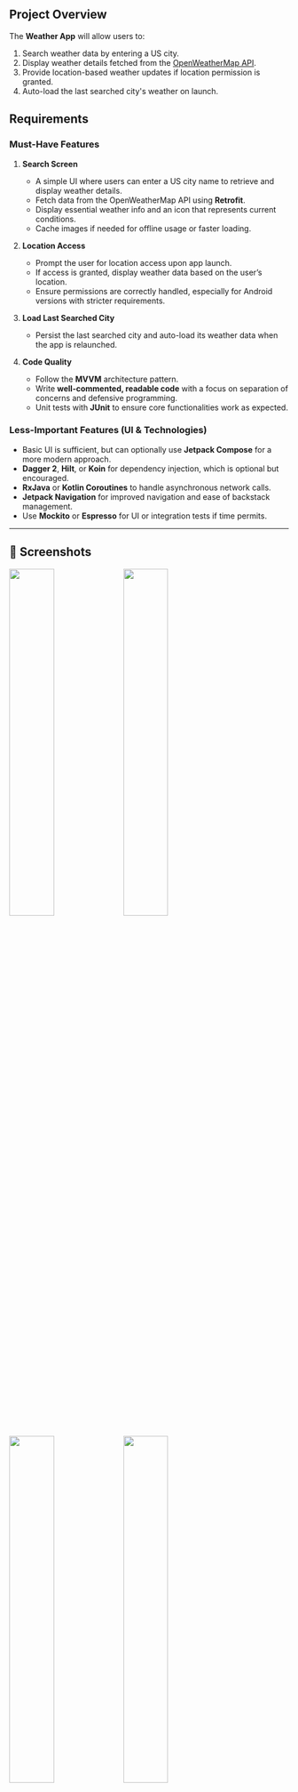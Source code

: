 ## Project Overview

The **Weather App** will allow users to:
1. Search weather data by entering a US city.
2. Display weather details fetched from the [OpenWeatherMap API](https://openweathermap.org/api).
3. Provide location-based weather updates if location permission is granted.
4. Auto-load the last searched city's weather on launch.

## Requirements

### Must-Have Features

1. **Search Screen**
   - A simple UI where users can enter a US city name to retrieve and display weather details.
   - Fetch data from the OpenWeatherMap API using **Retrofit**.
   - Display essential weather info and an icon that represents current conditions.
   - Cache images if needed for offline usage or faster loading.

2. **Location Access**
   - Prompt the user for location access upon app launch.
   - If access is granted, display weather data based on the user’s location.
   - Ensure permissions are correctly handled, especially for Android versions with stricter requirements.

3. **Load Last Searched City**
   - Persist the last searched city and auto-load its weather data when the app is relaunched.

4. **Code Quality**
   - Follow the **MVVM** architecture pattern.
   - Write **well-commented, readable code** with a focus on separation of concerns and defensive programming.
   - Unit tests with **JUnit** to ensure core functionalities work as expected.

### Less-Important Features (UI & Technologies)

- Basic UI is sufficient, but can optionally use **Jetpack Compose** for a more modern approach.
- **Dagger 2**, **Hilt**, or **Koin** for dependency injection, which is optional but encouraged.
- **RxJava** or **Kotlin Coroutines** to handle asynchronous network calls.
- **Jetpack Navigation** for improved navigation and ease of backstack management.
- Use **Mockito** or **Espresso** for UI or integration tests if time permits.

---

## 📱 Screenshots
<img src="1.png" width="40%"/></a>
<img src="2.png" width="40%"/></a>
<img src="3.png" width="40%"/></a>
<img src="4.png" width="40%"/></a>
<img src="5.png" width="40%"/></a>

## Project Structure

### 1. **Model-View-ViewModel (MVVM)**

   - **Model**: Represents data and handles API calls.
   - **ViewModel**: Manages UI-related data in a lifecycle-conscious way.
   - **View**: Activity or Fragment that observes data from ViewModel and displays it.

### 2. **Network Layer**

   - **Retrofit**: To handle API calls to OpenWeatherMap.
   - **Kotlin Coroutines**: For asynchronous calls, although RxJava can be used if preferred.
   - **Caching**: Use image caching with Glide or Coil for weather icons.

### 3. **Permissions**

   - Handle location permission requests properly, especially for Android 11+.
   - Provide fallbacks in case permissions are denied.

### 4. **Persistence**

   - Store the last searched city in shared preferences or a local database.
   - Retrieve and display this data upon app startup if no new location data is available.

---

## Suggested Libraries

1. **Network**: Retrofit for API calls
2. **Concurrency**: Coroutines (Kotlin) or RxJava (optional)
3. **Dependency Injection**: Hilt (preferred), Dagger 2, or Koin
4. **Image Loading**: Glide or Coil
5. **Testing**: JUnit, Mockito (optional), Espresso (optional)

---

## Implementation Outline

1. **Initialize the App and Setup Permissions**
   - On launch, check for location permissions.
   - If granted, get the location and call OpenWeatherMap API for current location weather.
   - If not, display the last searched city weather or prompt the user to search for a city.

2. **Weather Search Screen**
   - Input field for users to enter a city name.
   - Display weather details after calling the OpenWeatherMap API.
   - Show a weather icon with caching for efficiency.

3. **ViewModel and LiveData**
   - Use `LiveData` to observe data changes and update UI accordingly.
   - Handle data loading, success, and error states gracefully.

4. **Data Caching and Offline Support**
   - Cache images with Glide or Coil.
   - Persist the last searched city data using SharedPreferences.

5. **Testing**
   - Unit tests with JUnit for ViewModel and API calls.
   - (Optional) UI tests with Espresso or Mockito.

---

## Sample Code Snippets

### 1. Fetching Data with Retrofit

```kotlin
interface WeatherApiService {
    @GET("weather")
    suspend fun getWeatherByCity(
        @Query("q") city: String,
        @Query("appid") apiKey: String
    ): WeatherResponse
}
```

### 2. ViewModel with Coroutines

```kotlin
class WeatherViewModel(private val repository: WeatherRepository) : ViewModel() {
    private val _weatherData = MutableLiveData<WeatherData>()
    val weatherData: LiveData<WeatherData> get() = _weatherData

    fun fetchWeather(city: String) {
        viewModelScope.launch {
            try {
                val result = repository.getWeather(city)
                _weatherData.value = result
            } catch (e: Exception) {
                // Handle error
            }
        }
    }
}
```

### 3. Caching Images with Coil

```kotlin
Image(
    painter = rememberImagePainter(
        data = weatherIconUrl,
        builder = {
            crossfade(true)
            placeholder(R.drawable.placeholder)
        }
    ),
    contentDescription = "Weather Icon"
)
```